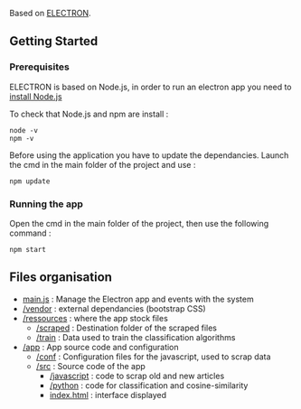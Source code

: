 Based on [ELECTRON](https://electronjs.org/).

## Getting Started

### Prerequisites

ELECTRON is based on Node.js, in order to run an electron app you need to [install Node.js](https://nodejs.org/en/download/)

To check that Node.js and npm are install :
```
node -v
npm -v
```
Before using the application you have to update the dependancies. Launch the cmd in the main folder of the project and use :
```
npm update
```

### Running the app

Open the cmd in the main folder of the project, then use the following command :
```
npm start
```

## Files organisation
- [main.js](main.js) : Manage the Electron app and events with the system
- [/vendor](/vendor) : external dependancies (bootstrap CSS)
- [/ressources](/ressources) : where the app stock files
  - [/scraped](ressources/scraped) : Destination folder of the scraped files
  - [/train](ressources/train) : Data used to train the classification algorithms
- [/app](/app) : App source code and configuration
  - [/conf](app/conf) : Configuration files for the javascript, used to scrap data
  - [/src](app/src) : Source code of the app
    - [/javascript](app/src/javascript) : code to scrap old and new articles
    - [/python](app/src/pyhton) : code for classification and cosine-similarity
    - [index.html](app/src/index.html) : interface displayed
